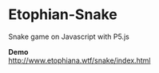 # Etophian-Snake
Snake game on Javascript with P5.js 


<strong>Demo</strong>
<br>
http://www.etophiana.wtf/snake/index.html
